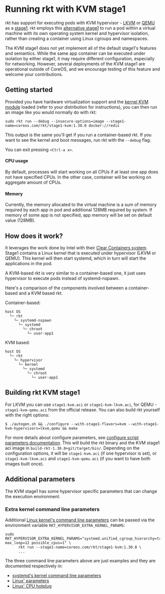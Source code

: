 # Running rkt with KVM stage1

rkt has support for executing pods with KVM hypervisor - [LKVM][lkvm] or [QEMU][qemu] as a [stage1][rkt-arch-stage1]. rkt employs this [alternative stage1][stage1-implementers-guide] to run a pod within a virtual machine with its own operating system kernel and hypervisor isolation, rather than creating a container using Linux cgroups and namespaces.

The KVM stage1 does not yet implement all of the default stage1's features and semantics. While the same app container can be executed under isolation by either stage1, it may require different configuration, especially for networking. However, several deployments of the KVM stage1 are operational outside of CoreOS, and we encourage testing of this feature and welcome your contributions.

## Getting started

Provided you have hardware virtualization support and the [kernel KVM module][kvm-module] loaded (refer to your distribution for instructions), you can then run an image like you would normally do with rkt:

```
sudo rkt run --debug --insecure-options=image --stage1-name=coreos.com/rkt/stage1-kvm:1.30.0 docker://redis
```

This output is the same you'll get if you run a container-based rkt.
If you want to see the kernel and boot messages, run rkt with the `--debug` flag.

You can exit pressing `<Ctrl-a x>`.

#### CPU usage
By default, processes will start working on all CPUs if at least one app does not have specified CPUs.
In the other case, container will be working on aggregate amount of CPUs.

#### Memory
Currently, the memory allocated to the virtual machine is a sum of memory required by each app in pod and additional 128MB required by system. If memory of some app is not specified, app memory will be set on default value (128MB).

## How does it work?

It leverages the work done by Intel with their [Clear Containers system][clear-containers].
Stage1 contains a Linux kernel that is executed under hypervisor (LKVM or QEMU).
This kernel will then start systemd, which in turn will start the applications in the pod.

A KVM-based rkt is very similar to a container-based one, it just uses hypervisor to execute pods instead of systemd-nspawn.

Here's a comparison of the components involved between a container-based and a KVM based rkt.

Container-based:

```
host OS
  └─ rkt
    └─ systemd-nspawn
      └─ systemd
        └─ chroot
          └─ user-app1
```


KVM based:

```
host OS
  └─ rkt
    └─ hypervisor
      └─ kernel
        └─ systemd
          └─ chroot
            └─ user-app1
```

## Building rkt KVM stage1

For LKVM you can use `stage1-kvm.aci` or `stage1-kvm-lkvm.aci`, for QEMU - `stage1-kvm-qemu.aci` from the official release. You can also build rkt yourself with the right options:

```
$ ./autogen.sh && ./configure --with-stage1-flavors=kvm --with-stage1-kvm-hypervisors=lkvm,qemu && make
```

For more details about configure parameters, see [configure script parameters documentation][build-configure].
This will build the rkt binary and the KVM stage1 aci image in `build-rkt-1.30.0+git/target/bin/`. Depending on the configuration options, it will be `stage1-kvm.aci` (if one hypervisor is set), or `stage1-kvm-lkvm.aci` and `stage1-kvm-qemu.aci` (if you want to have both images built once).


[build-configure]: build-configure.md
[clear-containers]: https://lwn.net/Articles/644675/
[kvm-module]: http://www.linux-kvm.org/page/Getting_the_kvm_kernel_modules
[lkvm]: https://kernel.googlesource.com/pub/scm/linux/kernel/git/will/kvmtool/+/master/README
[qemu]: http://qemu-project.org/Main_Page
[rkt-arch-stage1]: devel/architecture.md#stage-1
[rkt-run]: subcommands/run.md#use-a-custom-stage-1
[stage1-implementers-guide]: devel/stage1-implementors-guide.md

## Additional parameters

The KVM stage1 has some hypervisor specific parameters that can change the execution environment.

### Extra kernel command line parameters

Additional [Linux kernel's command line parameters](https://www.kernel.org/doc/html/latest/admin-guide/kernel-parameters.html) can be passed via the environment variable `RKT_HYPERVISOR_EXTRA_KERNEL_PARAMS`:

```
sudo RKT_HYPERVISOR_EXTRA_KERNEL_PARAMS="systemd.unified_cgroup_hierarchy=true max_loop=12 possible_cpus=1" \
      rkt run --stage1-name=coreos.com/rkt/stage1-kvm:1.30.0 \
      ...
```

The three command line parameters above are just examples and they are documented respectively in:
- [systemd's kernel command line parameters](https://www.freedesktop.org/software/systemd/man/kernel-command-line.html)
- [Linux' parameters](https://github.com/torvalds/linux/blob/master/Documentation/admin-guide/kernel-parameters.txt)
- [Linux' CPU hotplug](https://github.com/torvalds/linux/blob/master/Documentation/core-api/cpu_hotplug.rst)
